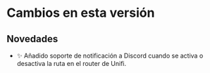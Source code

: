 # Cambios en esta versión

## Novedades
- ✨ Añadido soporte de notificación a Discord cuando se activa o desactiva la ruta en el router de Unifi.
